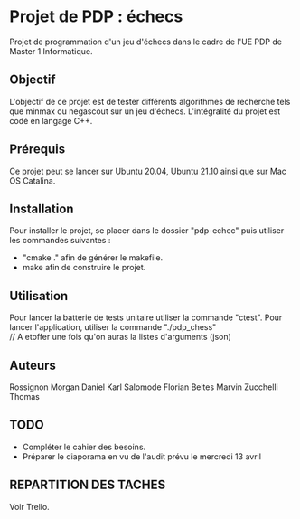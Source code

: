 # Projet de PDP : échecs

Projet de programmation d'un jeu d'échecs dans le cadre de l'UE PDP de Master 1 Informatique.

## Objectif

L'objectif de ce projet est de tester différents algorithmes de recherche tels que minmax ou negascout sur un jeu d'échecs. L'intégralité du projet est codé en langage C++.

## Prérequis

Ce projet peut se lancer sur Ubuntu 20.04, Ubuntu 21.10 ainsi que sur Mac OS Catalina.

## Installation

Pour installer le projet, se placer dans le dossier "pdp-echec" puis utiliser les commandes suivantes :
- "cmake ." afin de générer le makefile.
- make afin de construire le projet.

## Utilisation
Pour lancer la batterie de tests unitaire utiliser la commande "ctest".
Pour lancer l'application, utiliser la commande "./pdp_chess"     
// A etoffer une fois qu'on auras la listes d'arguments (json)


## Auteurs

Rossignon Morgan
Daniel Karl
Salomode Florian
Beites Marvin
Zucchelli Thomas

## TODO

- Compléter le cahier des besoins.
- Préparer le diaporama en vu de l'audit prévu le mercredi 13 avril

## REPARTITION DES TACHES

Voir Trello.

